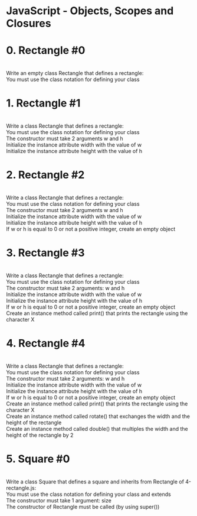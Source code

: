 <h1>JavaScript - Objects, Scopes and Closures</h1>
<h1>0. Rectangle #0</h1>
<br>
Write an empty class Rectangle that defines a rectangle:
<br>
You must use the class notation for defining your class<br>
<h1>1. Rectangle #1</h1>
<br>
Write a class Rectangle that defines a rectangle:
<br>
You must use the class notation for defining your class<br>
The constructor must take 2 arguments w and h<br>
Initialize the instance attribute width with the value of w<br>
Initialize the instance attribute height with the value of h<br>
<h1>2. Rectangle #2</h1>
<br>
Write a class Rectangle that defines a rectangle:
<br>
You must use the class notation for defining your class<br>
The constructor must take 2 arguments w and h<br>
Initialize the instance attribute width with the value of w<br>
Initialize the instance attribute height with the value of h<br>
If w or h is equal to 0 or not a positive integer, create an empty object<br>
<h1>3. Rectangle #3</h1>
<br>
Write a class Rectangle that defines a rectangle:
<br>
You must use the class notation for defining your class<br>
The constructor must take 2 arguments: w and h<br>
Initialize the instance attribute width with the value of w<br>
Initialize the instance attribute height with the value of h<br>
If w or h is equal to 0 or not a positive integer, create an empty object<br>
Create an instance method called print() that prints the rectangle using the character X<br>

<h1>4. Rectangle #4</h1>
<br>
Write a class Rectangle that defines a rectangle:
<br>
You must use the class notation for defining your class
<br>The constructor must take 2 arguments: w and h
<br>Initialize the instance attribute width with the value of w
<br>Initialize the instance attribute height with the value of h
<br>If w or h is equal to 0 or not a positive integer, create an empty object
<br>Create an instance method called print() that prints the rectangle using the character X
<br>Create an instance method called rotate() that exchanges the width and the height of the rectangle
<br>Create an instance method called double() that multiples the width and the height of the rectangle by 2
<br>

<h1>5. Square #0</h1>
<br>
Write a class Square that defines a square and inherits from Rectangle of 4-rectangle.js:
<br>
You must use the class notation for defining your class and extends<br>
The constructor must take 1 argument: size<br>
The constructor of Rectangle must be called (by using super())<br>